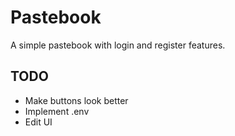 # Pastebook
A simple pastebook with login and register features.

## TODO
- Make buttons look better
- Implement .env
- Edit UI